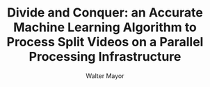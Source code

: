 ---
paperId: 88
author: Walter Mayor
publicationauthor: Mayor, W.
title: "Divide and Conquer: an Accurate Machine Learning Algorithm to Process Split Videos on a Parallel Processing Infrastructure"
pdf: --
poster: --
alt: --
type: Poster
topic: FAT
link: --
conference: neurips
year: 2019
tags: neurips-2019
location: Vancouver, Canada
---